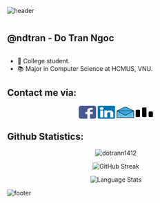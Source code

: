 ![header](https://capsule-render.vercel.app/api?type=wave&&&&color=0:3399ff,100:ff66cc&height=200&fontColor=ffffff&animation=scaleIn&fontAlignY=30&section=header&text=Welcome🥳&fontSize=40)

<div  style="display: flex; align-items: center;">
    <h2 style="display: inline-block"> @ndtran - Do Tran Ngoc</h2> 
</div>

<ul>
    <li>🚀 College student. </li>
    <li>📚 Major in Computer Science at HCMUS, VNU.</li>
<!--    <li>🌱 Learning to be awesome</li> -->
</ul>

<h2> Contact me via: </h2>

<p align="center">
    <a href="https://www.facebook.com/ndotran1412" target="blank"><img align="center" src="./assets/icons/facebook.svg" alt="dotrann1412" height="30" width="40" /></a>
    <a href="https://www.linkedin.com/in/ndtran11/" target="blank"><img align="center" src="./assets/icons/linkedin.svg" alt="ndtran11" height="30" width="40" /></a>
    <a href="mailto:dotrann1412.dev@gmail.com" target="blank"><img align="center" src="./assets/icons/email_1.svg" alt="ndtran11" height="30" width="40" /></a>
    <a href="https://codeforces.com/profile/DoTran" target="blank"><img align="center" src="./assets/icons/codeforces.svg" alt="ndtran11" height="30" width="40" /></a>
</p>

<h2 >Github Statistics:</h2>

<p align="center"> <img src="https://github-readme-stats.vercel.app/api?username=dotrann1412&hide=issues,contribs&count_private=true&show_icons=true&theme=material-palenight" alt="dotrann1412" width="600px"/> </p>
<p align="center"> <img src="https://github-readme-streak-stats.herokuapp.com?user=dotrann1412&theme=material-palenight" alt="GitHub Streak" width="600px"/> </p>
<p align="center"> <img src="https://github-readme-stats.vercel.app/api/top-langs/?username=dotrann1412&layout=compact&theme=material-palenight&langs_count=10&card_width=445" alt="Language Stats" width="600px"/> </p>

<!--
**dotrann1412/dotrann1412** is a ✨ _special_ ✨ repository because its `README.md` (this file) appears on your GitHub profile.

Here are some ideas to get you started:

- 🔭 I’m currently working on ...
- 🌱 I’m currently learning ...
- 👯 I’m looking to collaborate on ...
- 🤔 I’m looking for help with ...
- 💬 Ask me about ...
- 📫 How to reach me: ...
- 😄 Pronouns: ...
- ⚡ Fun fact: ...
-->
![footer](https://capsule-render.vercel.app/api?type=wave&&&&color=0:ff66cc,100:3399ff&height=130&section=footer)
